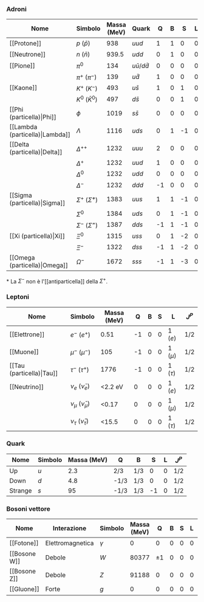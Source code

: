 ### Adroni
| Nome                            | Simbolo                           | Massa (MeV) | Quark                 | Q   | B   | S   | L   | $J^{P}$   |
| ------------------------------- | --------------------------------- | ----------- | --------------------- | --- | --- | --- | --- | --------- |
| [[Protone]]                     | $p$ ($\bar{p}$)                   | 938         | $uud$                 | 1   | 1   | 0   | 0   | $1/2^{+}$ |
| [[Neutrone]]                    | $n$ ($\bar{n}$)                   | 939.5       | $udd$                 | 0   | 1   | 0   | 0   | $1/2^{+}$ |
| [[Pione]]                       | $\pi^{0}$                         | 134         | $u\bar{u}$/$d\bar{d}$ | 0   | 0   | 0   | 0   | $0^{-}$   |
|                                 | $\pi^{+}$ ($\pi^{-}$)             | 139         | $u\bar{d}$            | 1   | 0   | 0   | 0   | $0^{-}$   |
| [[Kaone]]                       | $K^{+}$ ($K^{-}$)                 | 493         | $u\bar{s}$            | 1   | 0   | 1   | 0   | $0^{-}$   |
|                                 | $K^{0}$ ($\bar{K}^{0}$)           | 497         | $d\bar{s}$            | 0   | 0   | 1   | 0   | $0^{-}$   |
| [[Phi (particella)\|Phi]]       | $\phi$                            | 1019        | $s\bar{s}$            | 0   | 0   | 0   | 0   | 1         |
| [[Lambda (particella)\|Lambda]] | $\Lambda$                         | 1116        | $uds$                 | 0   | 1   | -1  | 0   | 1/2       |
| [[Delta (particella)\|Delta]]   | $\Delta^{++}$                     | 1232        | $uuu$                 | 2   | 0   | 0   | 0   | 3/2       |
|                                 | $\Delta^{+}$                      | 1232        | $uud$                 | 1   | 0   | 0   | 0   | 3/2       |
|                                 | $\Delta^{0}$                      | 1232        | $udd$                 | 0   | 0   | 0   | 0   | 3/2       |
|                                 | $\Delta^{-}$                      | 1232        | $ddd$                 | -1  | 0   | 0   | 0   | 3/2       |
| [[Sigma (particella)\|Sigma]]   | $\Sigma^{+}$ ($\bar{\Sigma}^{+}$) | 1383        | $uus$                 | 1   | 1   | -1  | 0   | 1/2       |
|                                 | $\Sigma^{0}$                      | 1384        | $uds$                 | 0   | 1   | -1  | 0   | 1/2       |
|                                 | $\Sigma^{-}$ ($\bar{\Sigma}^{-}$) | 1387        | $dds$                 | -1  | 1   | -1  | 0   | 1/2       |
| [[Xi (particella)\|Xi]]         | $\Xi^{0}$                         | 1315        | $uss$                 | 0   | 1   | -2  | 0   | 1/2       |
|                                 | $\Xi^{-}$                         | 1322        | $dss$                 | -1  | 1   | -2  | 0   | 1/2       |
| [[Omega (particella)\|Omega]]   | $\Omega^{-}$                      | 1672        | $sss$                 | -1  | 1   | -3  | 0   | 3/2       |
\* La $\Sigma^{-}$ non è l'[[antiparticella]] della $\Sigma^{+}$.
### Leptoni
| Nome                      | Simbolo                           | Massa (MeV) | Q   | B   | S   | L          | $J^{P}$ |
| ------------------------- | --------------------------------- | ----------- | --- | --- | --- | ---------- | ------- |
| [[Elettrone]]             | $e^{-}$ ($e^{+}$)                 | 0.51        | -1  | 0   | 0   | 1 ($e$)    | 1/2     |
| [[Muone]]                 | $\mu^{-}$ ($\mu^{-}$)             | 105         | -1  | 0   | 0   | 1 ($\mu$)  | 1/2     |
| [[Tau (particella)\|Tau]] | $\tau^{-}$ ($\tau^{+}$)           | 1776        | -1  | 0   | 0   | 1 ($\tau$) | 1/2     |
| [[Neutrino]]              | $\nu_{e}$ ($\bar{\nu}_{e}$)       | <2.2 eV     | 0   | 0   | 0   | 1 ($e$)    | 1/2     |
|                           | $\nu_{\mu}$ ($\bar{\nu}_{\mu}$)   | <0.17       | 0   | 0   | 0   | 1 ($\mu$)  | 1/2     |
|                           | $\nu_{\tau}$ ($\bar{\nu}_{\tau}$) | <15.5       | 0   | 0   | 0   | 1 ($\tau$) | 1/2     |
### Quark
| Nome    | Simbolo | Massa (MeV) | Q    | B   | S   | L   | $J^{P}$ |
| ------- | ------- | ----------- | ---- | --- | --- | --- | ------- |
| Up      | $u$     | 2.3         | 2/3  | 1/3 | 0   | 0   | 1/2     |
| Down    | $d$     | 4.8         | -1/3 | 1/3 | 0   | 0   | 1/2     |
| Strange | $s$     | 95          | -1/3 | 1/3 | -1  | 0   | 1/2     |
### Bosoni vettore
| Nome         | Interazione      | Simbolo  | Massa (MeV) | Q      | B   | S   | L   | $J^{P}$ |
| ------------ | ---------------- | -------- | ----------- | ------ | --- | --- | --- | ------- |
| [[Fotone]]   | Elettromagnetica | $\gamma$ | 0           | 0      | 0   | 0   | 0   | $1^{-}$ |
| [[Bosone W]] | Debole           | $W$      | 80377       | $\pm1$ | 0   | 0   | 0   | $1$     |
| [[Bosone Z]] | Debole           | $Z$      | 91188       | 0      | 0   | 0   | 0   | $1$     |
| [[Gluone]]   | Forte            | $g$      | 0           | 0      | 0   | 0   | 0   | $1^{-}$ |
